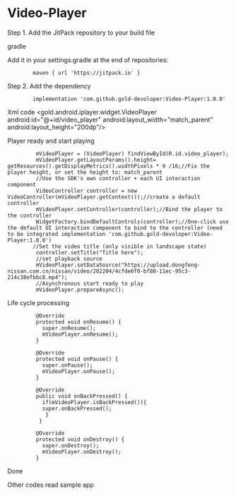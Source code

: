 # Video-Player

Step 1. Add the JitPack repository to your build file

gradle

Add it in your settings.gradle at the end of repositories:


			maven { url 'https://jitpack.io' }
      
Step 2. Add the dependency

	
	        implementation 'com.github.gold-devoloper:Video-Player:1.0.0'
	
Xml code
       <gold.android.iplayer.widget.VideoPlayer
         android:id="@+id/video_player"
         android:layout_width="match_parent"
         android:layout_height="200dp"/>
         
Player ready and start playing

             mVideoPlayer = (VideoPlayer) findViewById(R.id.video_player);
             mVideoPlayer.getLayoutParams().height= getResources().getDisplayMetrics().widthPixels * 9 /16;//Fix the player height, or set the height to: match_parent
             //Use the SDK's own controller + each UI interaction component
             VideoController controller = new VideoController(mVideoPlayer.getContext());//create a default controller
             mVideoPlayer.setController(controller);//Bind the player to the controller
             WidgetFactory.bindDefaultControls(controller);//One-click use the default UI interaction component to bind to the controller (need to be integrated implementation 'com.github.gold-devoloper:Video-Player:1.0.0')
            //Set the video title (only visible in landscape state)
             controller.setTitle("Title here");
             //set playback source
             mVideoPlayer.setDataSource("https://upload.dongfeng-nissan.com.cn/nissan/video/202204/4cfde6f0-bf80-11ec-95c3-214c38efbbc8.mp4");
             //Asynchronous start ready to play
             mVideoPlayer.prepareAsync();

Life cycle processing

             @Override
             protected void onResume() {
               super.onResume();
               mVideoPlayer.onResume();
             }

             @Override
             protected void onPause() {
               super.onPause();
               mVideoPlayer.onPause();
             }

             @Override
             public void onBackPressed() {
               if(mVideoPlayer.isBackPressed()){
               super.onBackPressed();
                }
              }

             @Override
             protected void onDestroy() {
               super.onDestroy();
               mVideoPlayer.onDestroy();
             }
Done

Other codes read sample app








